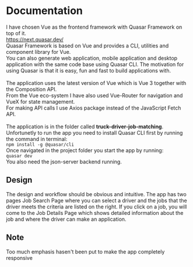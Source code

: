 # Documentation
I have chosen Vue as the frontend framework with Quasar Framework on top of it.<br>
<https://next.quasar.dev/>
<br>
Quasar Framework is based on Vue and provides a CLI, utilities and component library for Vue.<br>
You can also generate web application, mobile application and desktop application with the same code base using Quasar CLI.
The motivation for using Quasar is that it is easy, fun and fast to build applications with.<br><br>
The application uses the latest version of Vue which is Vue 3 together with the Composition API.<br>
From the Vue eco-system I have also used Vue-Router for navigation and VueX for state management.<br>
For making API calls I use Axios package instead of the JavaScript Fetch API.
<br><br>
The application is in the folder called **truck-driver-job-matching**.<br>
Unfortunetly to run the app you need to install Quasar CLI first by running the command in terminal: <br>
`npm install -g @quasar/cli`
<br>
Once navigated in the project folder you start the app by running:
<br>
`quasar dev`
<br>
You also need the json-server backend running.

## Design
The design and workflow should be obvious and intuitive.
The app has two pages Job Search Page where you can select a driver and the jobs that the driver meets the criteria are listed on the right. If you click on a job, you will come to the Job Details Page which shows detailed information about the job and where the driver can make an application.

## Note
Too much emphasis hasen't been put to make the app completely responsive


